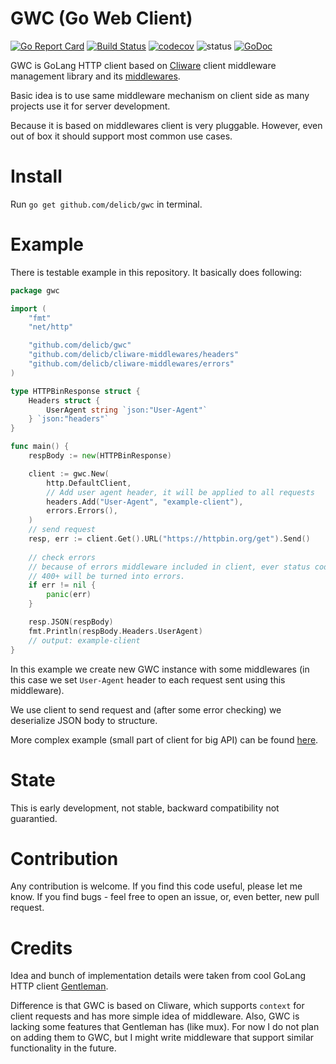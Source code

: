 # GWC (Go Web Client)
[![Go Report Card](https://goreportcard.com/badge/github.com/delicb/gwc)](https://goreportcard.com/report/github.com/delicb/gwc)
[![Build Status](https://travis-ci.org/delicb/gwc.svg?branch=master)](https://travis-ci.org/delicb/gwc)
[![codecov](https://codecov.io/gh/delicb/gwc/branch/master/graph/badge.svg)](https://codecov.io/gh/delicb/gwc)
![status](https://img.shields.io/badge/status-beta-red.svg)
[![GoDoc](https://img.shields.io/badge/godoc-reference-blue.svg)](http://godoc.org/github.com/delicb/gwc)



GWC is GoLang HTTP client based on [Cliware](https://github.com/delicb/cliware)
client middleware management library and its [middlewares](https://github.com/delicb/cliware-middlewares).

Basic idea is to use same middleware mechanism on client side as many projects
use it for server development. 

Because it is based on middlewares client is very pluggable. However, even out 
of box it should support most common use cases.

# Install
Run `go get github.com/delicb/gwc` in terminal.

# Example
There is testable example in this repository. It basically does following:
```go
package gwc

import (
	"fmt"
	"net/http"

    "github.com/delicb/gwc"
	"github.com/delicb/cliware-middlewares/headers"
	"github.com/delicb/cliware-middlewares/errors"
)

type HTTPBinResponse struct {
	Headers struct {
		UserAgent string `json:"User-Agent"`
	} `json:"headers"`
}

func main() {
	respBody := new(HTTPBinResponse)

	client := gwc.New(
		http.DefaultClient,
		// Add user agent header, it will be applied to all requests
		headers.Add("User-Agent", "example-client"),
		errors.Errors(),
	)
	// send request
	resp, err := client.Get().URL("https://httpbin.org/get").Send()
	
	// check errors
	// because of errors middleware included in client, ever status codes 
	// 400+ will be turned into errors.
	if err != nil {
		panic(err)
	}

	resp.JSON(respBody)
	fmt.Println(respBody.Headers.UserAgent)
	// output: example-client
}

```

In this example we create new GWC instance with some middlewares (in this case
we set `User-Agent` header to each request sent using this middleware).

We use client to send request and (after some error checking) we deserialize
JSON body to structure.

More complex example (small part of client for big API) can be found 
[here](https://github.com/delicb/sevenbridges-go).

# State
This is early development, not stable, backward compatibility not guarantied.

# Contribution
Any contribution is welcome. If you find this code useful, please let me know.
If you find bugs - feel free to open an issue, or, even better, new pull request.

# Credits
Idea and bunch of implementation details were taken from cool GoLang HTTP client
[Gentleman](https://github.com/h2non/gentleman).

Difference is that GWC is based on Cliware, which supports `context` for client
requests and has more simple idea of middleware. Also, GWC is lacking some
features that Gentleman has (like mux). For now I do not plan on adding them
to GWC, but I might write middleware that support similar functionality in the
future. 

